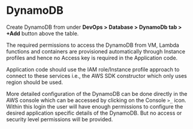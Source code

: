 # DynamoDB

Create DynamoDB from under **DevOps > Database > DynamoDb tab > +Add** button above the table.&#x20;

The required permissions to access the DynamoDB from VM, Lambda functions and containers are provisioned automatically through Instance profiles and hence no Access key is required in the Application code.

&#x20;Application code should use the IAM role/Instance profile approach to connect to these services i.e., the AWS SDK constructor which only uses region should be used.

&#x20;More detailed configuration of the DynamoDB can be done directly in the AWS console which can be accessed by clicking on the Console `>_` icon. Within this login the user will have enough permissions to configure the desired application specific details of the DynamoDB. But no access or security level permissions will be provided.

